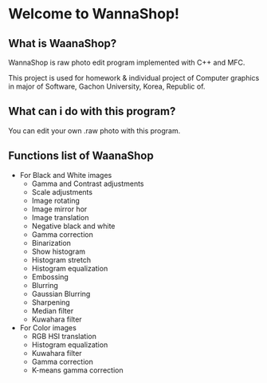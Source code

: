 # Welcome to WannaShop!

## What is WaanaShop?

WannaShop is raw photo edit program implemented with C++ and MFC.

This project is used for homework & individual project of Computer graphics in major of Software, Gachon University, Korea, Republic of.

## What can i do with this program?

You can edit your own .raw photo with this program.

## Functions list of WaanaShop

- For Black and White images
    - Gamma and Contrast adjustments
    - Scale adjustments
    - Image rotating
    - Image mirror hor
    - Image translation
    - Negative black and white
    - Gamma correction
    - Binarization
    - Show histogram
    - Histogram stretch
    - Histogram equalization
    - Embossing
    - Blurring
    - Gaussian Blurring
    - Sharpening
    - Median filter
    - Kuwahara filter
- For Color images
    - RGB HSI translation
    - Histogram equalization
    - Kuwahara filter
    - Gamma correction
    - K-means gamma correction
